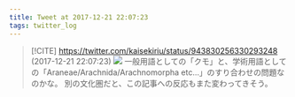 ```yaml
---
title: Tweet at 2017-12-21 22:07:23
tags: twitter_log
---
```


> [!CITE] https://twitter.com/kaisekiriu/status/943830256330293248 (2017-12-21 22:07:23)
> ![](https://twitter.com/kaisekiriu/status/943830256330293248)
> 一般用語としての「クモ」と、学術用語としての「Araneae/Arachnida/Arachnomorpha etc...」のすり合わせの問題なのかな。
> 別の文化圏だと、この記事への反応もまた変わってきそう。
